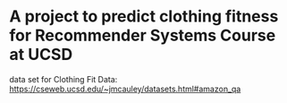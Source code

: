 # A project to predict clothing fitness for Recommender Systems Course at UCSD
data set for Clothing Fit Data: https://cseweb.ucsd.edu/~jmcauley/datasets.html#amazon_qa


